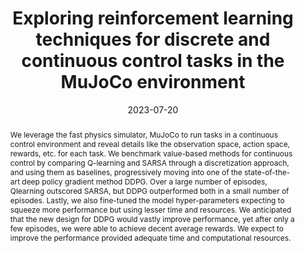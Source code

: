 ---
title: "Exploring reinforcement learning techniques for discrete and continuous control tasks in the MuJoCo environment"
abstract: "We leverage the fast physics simulator, MuJoCo to run tasks in a continuous control environment and reveal details like the observation space, action space, rewards, etc. for each task. We benchmark value-based methods for continuous control by comparing Q-learning and SARSA through a discretization approach, and using them as baselines, progressively moving into one of the state-of-the-art deep policy gradient method DDPG. Over a large number of episodes, Qlearning outscored SARSA, but DDPG outperformed both in a small number of episodes. Lastly, we also fine-tuned the model hyper-parameters expecting to squeeze more performance but using lesser time and resources. We anticipated that the new design for DDPG would vastly improve performance, yet after only a few episodes, we were able to achieve decent average rewards. We expect to improve the performance provided adequate time and computational resources."
collection: publications
permalink: /publication/mujoco-control-tasks
date: "2023-07-20"
venue: "arXiv"
paperurl: "https://arxiv.org/pdf/2307.11166.pdf"
link: "https://doi.org/10.48550/arXiv.2307.11166"
code: "https://github.com/chakrabortyde/mujoco-control-tasks"
citation: "Vaddadi Sai Rahul & Chakraborty, D. (2023). Exploring reinforcement learning techniques for discrete and continuous control tasks in the MuJoCo environment. arXiv preprint. arXiv:2307.11166."
---